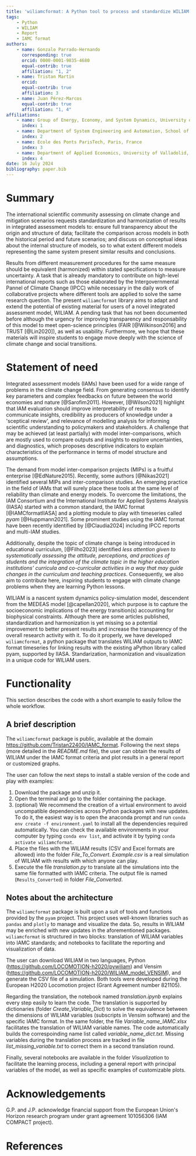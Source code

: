 ```yaml
---
title: 'wiliamcformat: A Python tool to process and standardize WILIAM outputs'
tags:
    - Python
	- WILIAM
	- Report
	- IAMC format
authors:
    - name: Gonzalo Parrado-Hernando
	  corresponding: true
	  orcid: 0000-0001-9835-4680
	  equal-contrib: true
	  affiliation: "1, 2" 
	- name: Tristan Martin
	  orcid:
	  equal-contrib: true
	  affiliation: 3
	- name: Juan Pérez-Marcos
	  equal-contrib: true
	  affiliation: "1, 4"
affiliations:
    - name: Group of Energy, Economy, and System Dynamics, University of Valladolid, Spain
	  index: 1
	- name: Department of System Engineering and Automation, School of Industrial Engineering, University of Valladolid, Spain
	  index: 2
	- name: Ecole des Ponts ParisTech, Paris, France
	  index: 3
	- name: Department of Applied Economics, University of Valladolid, Spain
	  index: 4
date: 16 July 2024
bibliography: paper.bib
---
```


# Summary
The international scientific community assessing on climate change and mitigation scenarios requests standardization and harmonization of results in integrated assessment models to: ensure full transparency about the origin and structure of data; facilitate the comparison across models in both the historical period and future scenarios; and discuss on conceptual ideas about the internal structure of models, so to what extent different models representing the same system present similar results and conclusions.

Results from different measurement procedures for the same measure should be equivalent (harmonized) within stated specifications to measure uncertainty. A task that is already mandatory to contribute on high-level international reports such as those elaborated by the Intergovernmental Pannel of Climate Change (IPCC) while necessary in the daily work of collaborative projects where different tools are applied to solve the same research question. The present `wiliamcformat` library aims to adapt and extend the potential of existing material for users of a novel integrated assessment model, WILIAM. A pending task that has not been documented before although the urgency for improving transparency and responsability of this model to meet open-science principles (FAIR [@Wilkinson2016] and TRUST [@Lin2020]), as well as usability. Furthermore, we hope that these materials will inspire students to engage move deeply with the science of climate change and social transitions.


# Statement of need
Integrated assessment models (IAMs) have been used for a wide range of problems in the climate change field. From generating consensus to identify key parameters and complex feedbacks on future between the world economies and nature [@Sarofim2011]. However, [@Wilson2021] highlight that IAM evaluation should improve interpretability of results to communicate insights, credibility as producers of knowledge under a 'sceptical review', and relevance of modelling analysis for informing scientific understanding to policymakers and stakeholders. A challenge that may be achieved (at least partially) with model inter-comparisons, which are mostly used to compare outputs and insights to explore uncertainties, and diagnostics, which proposes descriptive indicators to explain characteristics of the performance in terms of model structure and assumptions.

The demand from model inter-comparison projects (MIPs) is a fruitful enterprise [@EdNature2015]. Recently, some authors [@Nikas2021] identified several MIPs and inter-comparison studies. An emerging practice in the field of IAMs that will surely place these tools at the same level of reliability than climate and energy models. To overcome the limitations, the IAM Consortium and the International Institute for Applied Systems Analysis (IIASA) started with a common standard, the IAMC format [@IAMCformatIIASA] and a plotting module to play with timeseries called *pyam* [@Huppmann2021]. Some prominent studies using the IAMC format have been recently identified by [@Claudia2024] including IPCC reports and multi-IAM studies.

Additionally, despite the topic of climate change is being introduced in educational curriculum, [@Filho2023] identified *less attention given to systematically assessing the attitude, perceptions, and practices of students and the integration of the climate topic in the higher education institutions’ curricula and co-curricular activities in a way that may guide changes in the curriculum and teaching practices*. Consequently, we also aim to contribute here, inspiring students to engage with climate change problems when they are learning Python lessons. 

WILIAM is a nascent system dynamics policy-simulation model, descendent from the MEDEAS model [@capellan2020], which purpose is to capture the socioeconomic implications of the energy transition(s) accounting for biophysical constraints. Although there are some articles published, standardization and harmonization is yet missing so a potential improvement to better present results and increase the transparency of the overall research activity with it. To do it properly, we have developed `wiliamcformat`, a python package that translates WILIAM outputs to IAMC format timeseries for linking results with the existing aPython library called pyam, supported by IIASA. Standarization, harmonization and visualization in a unique code for WILIAM users.

# Functionality
This section describes the code with a short example to easily follow the whole workflow.

## A brief description

The `wiliamcformat` package is public, available at the domain https://github.com/Tristan22400/IAMC_format. Following the next steps (more detailed in the *README.md* file), the user can obtain the results of WILIAM under the IAMC format criteria and plot results in a general report or customized graphs.

The user can follow the next steps to install a stable version of the code and play with examples:

1. Download the package and unzip it.
2. Open the terminal and go to the folder containing the package.
3. (optional) We recommend the creation of a virtual environment to avoid uncompatible dependencies across Python packages with new updates. To do it, the easiest way is to open the anaconda prompt and run `conda env create -f environment.yaml` to install all the dependencies required automatically. You can check the available environments in your computer by typing `conda env list`, and activate it by typing `conda activate wiliamcformat`.
3. Place the files with the WILIAM results (CSV and Excel formats are allowed) into the folder *File_To_Convert*. *Example.csv* is a real simulation of WILIAM with results with which anyone can play. 
3. Execute the file *translation.py* to translate all the simulations into the same file formatted with IAMC criteria. The output file is named (`Results_Converted`) in folder *File_Converted*.

## Notes about the architecture

The `wiliamcformat` package is built upon a suit of tools and functions provided by the `pyam` project. This project uses well-known libraries such as `pandas` and `plotly` to manage and visualize the data. So, results in WILIAM may be enriched with new updates in the aforementioned packages. `wiliamcformat` is structured in two blocks: translation of WILIAM variables into IAMC standards; and notebooks to facilitate the reporting and visualization of data.

The user can download WILIAM in two languages, Python (https://github.com/LOCOMOTION-h2020/pywiliam) and Vensim (https://github.com/LOCOMOTION-h2020/WILIAM_model_VENSIM), and generate the CSV file of a simulation. Both tools were developed during the European H2020 Locomotion project (Grant Agreement number 821105). 

Regarding the translation, the notebook named *translation.ipynb* explains every step easily to learn the code. The translation is supported by dictionaries (folder *Create_Variable_Dict*) to solve the equivalence between the dimensions of WILIAM variables (subscripts in Vensim software) and the specific IAMC format. In the same folder, the file *Variable_name_IAMC.xlsx* facilitates the translation of WILIAM variable names. The code automatically builds the correspoinding name list called *variable_name_dict.txt*. Missing variables during the translation process are tracked in file *list_missing_variable.txt* to correct them in a second translation round. 

Finally, several notebooks are available in the folder *Visualization* to facilitate the learning process, including a general report with principal variables of the model, as well as specific examples of customizable plots.

# Acknowledgements

G.P. and J.P. acknowledge financial support from the European Union's Horizon research program under grant agreement 101056306 (IAM COMPACT project).

# References